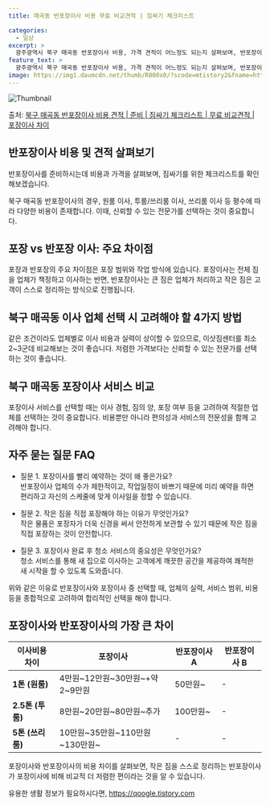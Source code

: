 ```yaml
---
title: 매곡동 반포장이사 비용 무료 비교견적 | 짐싸기 체크리스트

categories:
  - 일상
excerpt: >
  광주광역시 북구 매곡동 반포장이사 비용, 가격 견적이 어느정도 되는지 살펴보며, 반포장이사를 준비함에 있어 짐싸기 준비 체크리스트가 무엇인지 보겠습니다. 마지막으로 포장이사와 차이점을 통해 무료 비교견적으로 어떤 것이 더 합리적인 선택인지 공유 드립니다.북구 매곡동 포장이사 견적 샘플 보기 👈 클릭북구 매곡동 포장이사 가격 살펴보기 👈 클릭북구 매곡동 반포장이사 평균 이사 비용평수북구 매곡동 평균 이사 비용원룸 이사9평 이하 (1톤)30만원~투룸/쓰리룸 이사16평 ~ 20평 (2.5톤)80만원~쓰리룸 이사21평 (5톤) ~110만원~우리집 무료 이사견적 받기 👈 클릭포장 vs 반포장 이사: 주요 차이점이사 방식에 따른 가장 큰 차이점은 포장과 반포장 중의 선택으로, 포장이사는 전체 짐을 업체가 책정..
feature_text: >
  광주광역시 북구 매곡동 반포장이사 비용, 가격 견적이 어느정도 되는지 살펴보며, 반포장이사를 준비함에 있어 짐싸기 준비 체크리스트가 무엇인지 보겠습니다. 마지막으로 포장이사와 차이점을 통해 무료 비교견적으로 어떤 것이 더 합리적인 선택인지 공유 드립니다.북구 매곡동 포장이사 견적 샘플 보기 👈 클릭북구 매곡동 포장이사 가격 살펴보기 👈 클릭북구 매곡동 반포장이사 평균 이사 비용평수북구 매곡동 평균 이사 비용원룸 이사9평 이하 (1톤)30만원~투룸/쓰리룸 이사16평 ~ 20평 (2.5톤)80만원~쓰리룸 이사21평 (5톤) ~110만원~우리집 무료 이사견적 받기 👈 클릭포장 vs 반포장 이사: 주요 차이점이사 방식에 따른 가장 큰 차이점은 포장과 반포장 중의 선택으로, 포장이사는 전체 짐을 업체가 책정..
image: https://img1.daumcdn.net/thumb/R800x0/?scode=mtistory2&fname=https%3A%2F%2Fblog.kakaocdn.net%2Fdn%2FXTuNl%2FbtsHcamKWgz%2FYxK7xnzVjDXSLV6OgvBok0%2Fimg.webp
---
```


![Thumbnail](https://img1.daumcdn.net/thumb/R800x0/?scode=mtistory2&fname=https%3A%2F%2Fblog.kakaocdn.net%2Fdn%2FXTuNl%2FbtsHcamKWgz%2FYxK7xnzVjDXSLV6OgvBok0%2Fimg.webp)

<p>출처: <a href="https://qoogle.tistory.com/9546" rel="dofollow">북구 매곡동 반포장이사 비용 견적 | 준비 | 짐싸기 체크리스트 | 무료 비교견적 | 포장이사 차이</a> </p>

## 반포장이사 비용 및 견적 살펴보기

반포장이사를 준비하시는데 비용과 가격을 살펴보며, 짐싸기를 위한 체크리스트를 확인해보겠습니다.

북구 매곡동 반포장이사의 경우, 원룸 이사, 투룸/쓰리룸 이사, 쓰리룸 이사 등 평수에 따라 다양한 비용이 존재합니다. 이때, 신뢰할 수
있는 전문가를 선택하는 것이 중요합니다.

## 포장 vs 반포장 이사: 주요 차이점

포장과 반포장의 주요 차이점은 포장 범위와 작업 방식에 있습니다. 포장이사는 전체 짐을 업체가 책정하고 이사하는 반면, 반포장이사는 큰 짐은
업체가 처리하고 작은 짐은 고객이 스스로 정리하는 방식으로 진행됩니다.

## **북구 매곡동 이사 업체 선택 시 고려해야 할 4가지 방법**

같은 조건이라도 업체별로 이사 비용과 실력이 상이할 수 있으므로, 이삿짐센터를 최소 2~3군데 비교해보는 것이 좋습니다. 저렴한 가격보다는
신뢰할 수 있는 전문가를 선택하는 것이 좋습니다.

## 북구 매곡동 포장이사 서비스 비교

포장이사 서비스를 선택할 때는 이사 경험, 짐의 양, 포장 여부 등을 고려하여 적절한 업체를 선택하는 것이 중요합니다. 비용뿐만 아니라
편의성과 서비스의 전문성을 함께 고려해야 합니다.

## 자주 묻는 질문 FAQ

  * 질문 1. 포장이사를 빨리 예약하는 것이 왜 좋은가요?  
반포장이사 업체의 수가 제한적이고, 작업일정이 바쁘기 때문에 미리 예약을 하면 편리하고 자신의 스케줄에 맞게 이사일을 정할 수 있습니다.

  * 질문 2. 작은 짐을 직접 포장해야 하는 이유가 무엇인가요?  
작은 물품은 포장자가 더욱 신경을 써서 안전하게 보관할 수 있기 때문에 작은 짐을 직접 포장하는 것이 안전합니다.

  * 질문 3. 포장이사 완료 후 청소 서비스의 중요성은 무엇인가요?  
청소 서비스를 통해 새 집으로 이사하는 고객에게 깨끗한 공간을 제공하여 쾌적한 새 시작을 할 수 있도록 도와줍니다.

위와 같은 이유로 반포장이사와 포장이사 중 선택할 때, 업체의 실력, 서비스 범위, 비용 등을 종합적으로 고려하여 합리적인 선택을 해야
합니다.

## 포장이사와 반포장이사의 가장 큰 차이

**이사비용 차이** | **포장이사** | **반포장이사 A** | **반포장이사 B**  
---|---|---|---  
**1톤 (원룸)** | 4만원~12만원~30만원~+약 2~9만원 | 50만원~ | -  
**2.5톤 (투룸)** | 8만원~20만원~80만원~추가 | 100만원~ | -  
**5톤 (쓰리룸)** | 10만원~35만원~110만원~130만원~ | - | -  
  
포장이사와 반포장이사의 비용 차이를 살펴보면, 작은 짐을 스스로 정리하는 반포장이사가 포장이사에 비해 비교적 더 저렴한 편이라는 것을 알 수
있습니다.



 

유용한 생활 정보가 필요하시다면, <a href="https://qoogle.tistory.com" rel="dofollow">https://qoogle.tistory.com</a>


